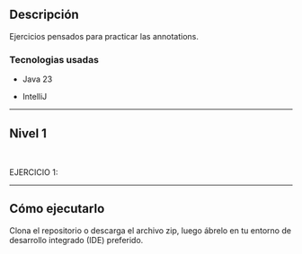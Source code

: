 
## Descripción

Ejercicios pensados para practicar las annotations.

### Tecnologias usadas

- Java 23

- IntelliJ


***


## Nivel 1

<br>

EJERCICIO 1:



***


## Cómo ejecutarlo
Clona el repositorio o descarga el archivo zip, luego ábrelo en tu entorno de desarrollo integrado (IDE) preferido.
 
 
